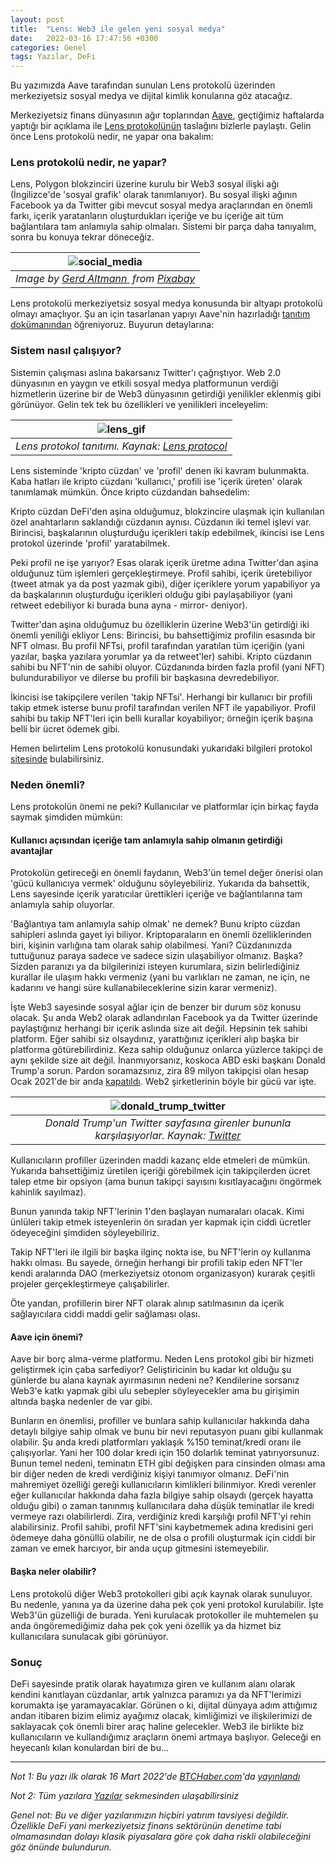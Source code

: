 ```yaml
---
layout: post
title:  "Lens: Web3 ile gelen yeni sosyal medya"
date:   2022-03-16 17:47:56 +0300
categories: Genel
tags: Yazılar, DeFi
---
```


Bu yazımızda Aave tarafından sunulan Lens protokolü üzerinden merkeziyetsiz sosyal medya ve dijital kimlik konularına göz atacağız. 

Merkeziyetsiz finans dünyasının ağır toplarından [Aave](https://aave.com/), geçtiğimiz haftalarda yaptığı bir açıklama ile [Lens protokolünün](https://lens.dev/) taslağını bizlerle paylaştı. Gelin önce Lens protokolü nedir, ne yapar ona bakalım: 

### Lens protokolü nedir, ne yapar?
Lens, Polygon blokzinciri üzerine kurulu bir Web3 sosyal ilişki ağı (İngilizce'de 'sosyal grafik' olarak tanımlanıyor). Bu sosyal ilişki ağının Facebook ya da Twitter gibi mevcut sosyal medya araçlarından en önemli farkı, içerik yaratanların oluşturdukları içeriğe ve bu içeriğe ait tüm bağlantılara tam anlamıyla sahip olmaları. Sistemi bir parça daha tanıyalım, sonra bu konuya tekrar döneceğiz. 

| ![social_media](/assets/man-358816_800.jpg)|
|:--:| 
| *Image by [Gerd Altmann ](https://pixabay.com/users/geralt-9301/) from [Pixabay](https://pixabay.com/)*|

Lens protokolü merkeziyetsiz sosyal medya konusunda bir altyapı protokolü olmayı amaçlıyor. Şu an için tasarlanan yapıyı Aave'nin hazırladığı [tanıtım dokümanından](https://docs.lens.dev/docs/what-is-lens) öğreniyoruz. Buyurun detaylarına: 

### Sistem nasıl çalışıyor?
Sistemin çalışması aslına bakarsanız Twitter'ı çağrıştıyor. Web 2.0 dünyasının en yaygın ve etkili sosyal medya platformunun verdiği hizmetlerin üzerine bir de Web3 dünyasının getirdiği yenilikler eklenmiş gibi görünüyor. Gelin tek tek bu özellikleri ve yenilikleri inceleyelim: 

| ![lens_gif](/assets/lens_protocol_v3.gif)|
|:--:| 
| *Lens protokol tanıtımı. Kaynak: [Lens protocol](https://lens.dev/)*|

Lens sisteminde 'kripto cüzdan' ve 'profil' denen iki kavram bulunmakta.  Kaba hatları ile kripto cüzdanı 'kullanıcı,' profili ise 'içerik üreten' olarak tanımlamak mümkün. Önce kripto cüzdandan bahsedelim: 

Kripto cüzdan DeFi'den aşina olduğumuz, blokzincire ulaşmak için kullanılan özel anahtarların saklandığı cüzdanın aynısı. Cüzdanın iki temel işlevi var. Birincisi, başkalarının oluşturduğu içerikleri takip edebilmek, ikincisi ise Lens protokol üzerinde 'profil' yaratabilmek. 

Peki profil ne işe yarıyor? Esas olarak içerik üretme adına Twitter'dan aşina olduğunuz tüm işlemleri gerçekleştirmeye. Profil sahibi, içerik üretebiliyor (tweet atmak ya da post yazmak gibi), diğer içeriklere yorum yapabiliyor ya da başkalarının oluşturduğu içerikleri olduğu gibi paylaşabiliyor (yani retweet edebiliyor ki burada buna ayna - mirror- deniyor).  

Twitter'dan aşina olduğumuz bu özelliklerin üzerine Web3'ün getirdiği iki önemli yeniliği ekliyor Lens: Birincisi, bu bahsettiğimiz profilin esasında bir NFT olması. Bu profil NFTsi, profil tarafından yaratılan tüm içeriğin (yani yazılar, başka yazılara yorumlar ya da retweet'ler) sahibi. Kripto cüzdanın sahibi bu NFT'nin de sahibi oluyor. Cüzdanında birden fazla profil (yani NFT) bulundurabiliyor ve dilerse bu profili bir başkasına devredebiliyor.

İkincisi ise takipçilere verilen 'takip NFTsi'. Herhangi bir kullanıcı bir profili takip etmek isterse bunu profil tarafından verilen NFT ile yapabiliyor. Profil sahibi bu takip NFT'leri için belli kurallar koyabiliyor; örneğin içerik başına belli bir ücret ödemek gibi.

Hemen belirtelim Lens protokolü konusundaki yukarıdaki bilgileri protokol [sitesinde](https://docs.lens.dev/docs/what-is-lens) bulabilirsiniz. 

### Neden önemli?

Lens protokolün önemi ne peki?  Kullanıcılar ve platformlar için birkaç fayda saymak şimdiden mümkün: 

#### Kullanıcı açısından içeriğe tam anlamıyla sahip olmanın getirdiği avantajlar
Protokolün getireceği en önemli faydanın, Web3'ün temel değer önerisi olan 'gücü kullanıcıya vermek' olduğunu söyleyebiliriz. Yukarıda da bahsettik, Lens sayesinde içerik yaratıcılar ürettikleri içeriğe ve bağlantılarına tam anlamıyla sahip oluyorlar.

'Bağlantıya tam anlamıyla sahip olmak' ne demek? Bunu kripto cüzdan sahipleri aslında gayet iyi biliyor. Kriptoparaların en önemli özelliklerinden biri, kişinin varlığına tam olarak sahip olabilmesi. Yani? Cüzdanınızda tuttuğunuz paraya sadece ve sadece sizin ulaşabiliyor olmanız. Başka? Sizden paranızı ya da bilgilerinizi isteyen kurumlara, sizin belirlediğiniz kurallar ile ulaşım hakkı vermeniz (yani bu varlıkları ne zaman, ne için, ne kadarını ve hangi süre kullanabileceklerine sizin karar vermeniz). 

İşte Web3 sayesinde sosyal ağlar için de benzer bir durum söz konusu olacak. Şu anda Web2 olarak adlandırılan Facebook ya da Twitter üzerinde paylaştığınız herhangi bir içerik aslında size ait değil. Hepsinin tek sahibi platform. Eğer sahibi siz olsaydınız, yarattığınız içerikleri alıp başka bir platforma götürebilirdiniz. Keza sahip olduğunuz onlarca yüzlerce takipçi de aynı şekilde size ait değil. İnanmıyorsanız, koskoca ABD eski başkanı Donald Trump'a sorun. Pardon soramazsınız, zira 89 milyon takipçisi olan hesap Ocak 2021'de bir anda [kapatıldı](https://en.wikipedia.org/wiki/Social_media_use_by_Donald_Trump#:~:text=The%20%40realdonaldtrump%20handle%20had%20amassed,follower%20count%20thereafter%20increased%20rapidly.). Web2 şirketlerinin böyle bir gücü var işte.

| ![donald_trump_twitter](/assets/donald_trump_twitter_400.png)|
|:--:| 
| *Donald Trump'un Twitter sayfasına girenler bununla karşılaşıyorlar.  Kaynak: [Twitter](https://twitter.com/realDonaldTrump)*|

Kullanıcıların profiller üzerinden maddi kazanç elde etmeleri de mümkün. Yukarıda bahsettiğimiz üretilen içeriği görebilmek için takipçilerden ücret talep etme bir opsiyon (ama bunun takipçi sayısını kısıtlayacağını öngörmek kahinlik sayılmaz). 

Bunun yanında takip NFT'lerinin 1'den başlayan numaraları olacak. Kimi ünlüleri takip etmek isteyenlerin ön sıradan yer kapmak için ciddi ücretler ödeyeceğini şimdiden söyleyebiliriz. 

Takip NFT'leri ile ilgili bir başka ilginç nokta ise, bu NFT'lerin oy kullanma hakkı olması. Bu sayede, örneğin herhangi bir profili takip eden NFT'ler kendi aralarında DAO (merkeziyetsiz otonom organizasyon) kurarak çeşitli projeler gerçekleştirmeye çalışabilirler.

Öte yandan, profillerin birer NFT olarak alınıp satılmasının da içerik sağlayıcılara ciddi maddi gelir sağlaması olası. 

#### Aave için önemi?
Aave bir borç alma-verme platformu. Neden Lens protokol gibi bir hizmeti geliştirmek için çaba sarfediyor? Geliştiricinin bu kadar kıt olduğu şu günlerde bu alana kaynak ayırmasının nedeni ne? Kendilerine sorsanız Web3'e katkı yapmak gibi ulu sebepler söyleyecekler ama bu girişimin altında başka nedenler de var gibi.

Bunların en önemlisi, profiller ve bunlara sahip kullanıcılar hakkında daha detaylı bilgiye sahip olmak ve bunu bir nevi reputasyon puanı gibi kullanmak olabilir. Şu anda kredi platformları yaklaşık %150 teminat/kredi oranı ile çalışıyorlar. Yani her 100 dolar kredi için 150 dolarlık teminat yatırıyorsunuz. Bunun temel nedeni, teminatın ETH gibi değişken para cinsinden olması ama bir diğer neden de kredi verdiğiniz kişiyi tanımıyor olmanız. DeFi'nin mahremiyet özelliği gereği kullanıcıların kimlikleri bilinmiyor. Kredi verenler eğer kullanıcılar hakkında daha fazla bilgiye sahip olsaydı (gerçek hayatta olduğu gibi) o zaman tanınmış kullanıcılara daha düşük teminatlar ile kredi vermeye razı olabilirlerdi. Zira, verdiğiniz kredi karşılığı profil NFT'yi rehin alabilirsiniz. Profil sahibi, profil NFT'sini kaybetmemek adına kredisini geri ödemeye daha gönüllü olabilir, ne de olsa o profili oluşturmak için ciddi bir zaman ve emek harcıyor, bir anda uçup gitmesini istemeyebilir. 

#### Başka neler olabilir?
Lens protokolü diğer Web3 protokolleri gibi açık kaynak olarak sunuluyor. Bu nedenle, yanına ya da üzerine daha pek çok yeni protokol kurulabilir. İşte Web3'ün güzelliği de burada. Yeni kurulacak protokoller ile muhtemelen şu anda öngöremediğimiz daha pek çok yeni özellik ya da hizmet biz kullanıcılara sunulacak gibi görünüyor. 

### Sonuç 
DeFi sayesinde pratik olarak hayatımıza giren ve kullanım alanı olarak kendini kanıtlayan cüzdanlar, artık yalnızca paramızı ya da NFT'lerimizi korumakta işe yaramayacaklar. Görünen o ki, dijital dünyaya adım attığımız andan itibaren bizim elimiz ayağımız olacak, kimliğimizi ve ilişkilerimizi de saklayacak çok önemli birer araç haline gelecekler. Web3 ile birlikte biz kullanıcıların ve kullandığımız araçların önemi artmaya başlıyor. Geleceği en heyecanlı kılan konulardan biri de bu... 

---

*Not 1: Bu yazı ilk olarak 16 Mart 2022'de [BTCHaber.com](https://www.btchaber.com/)'da [yayınlandı]()*

*Not 2: Tüm yazılara [Yazılar](/articles/) sekmesinden ulaşabilirsiniz*

*Genel not: Bu ve diğer yazılarımızın hiçbiri yatırım tavsiyesi değildir. Özellikle DeFi yani merkeziyetsiz finans sektörünün denetime tabi olmamasından dolayı klasik piyasalara göre çok daha riskli olabileceğini göz önünde bulundurun.*
